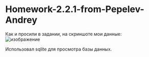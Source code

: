 # Homework-2.2.1-from-Pepelev-Andrey  
Как и просили в задании, на скриншоте мои данные:  
![изображение](https://user-images.githubusercontent.com/71896344/209719534-edb06ee8-ec4b-45c3-9015-166a0ec04c96.png)
  
Использовал sqlite для просмотра базы данных.
